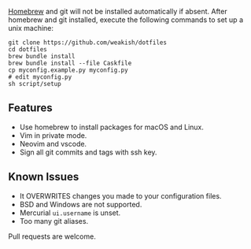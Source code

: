 [Homebrew] and git will not be installed automatically if absent.
After homebrew and git installed,
execute the following commands to set up a unix machine:

    git clone https://github.com/weakish/dotfiles
    cd dotfiles
    brew bundle install
    brew bundle install --file Caskfile
    cp myconfig.example.py myconfig.py
    # edit myconfig.py
    sh script/setup

[Homebrew]: https://brew.sh/

## Features

- Use homebrew to install packages for macOS and Linux.
- Vim in private mode.
- Neovim and vscode.
- Sign all git commits and tags with ssh key.

## Known Issues

- It OVERWRITES changes you made to your configuration files.
- BSD and Windows are not supported.
- Mercurial `ui.username` is unset.
- Too many git aliases.

Pull requests are welcome.

